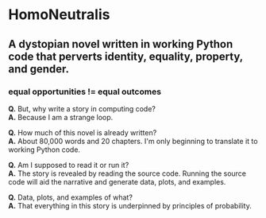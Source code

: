 # HomoNeutralis

## A dystopian novel written in working Python code that perverts identity, equality, property, and gender.

### equal opportunities != equal outcomes

**Q.** But, why write a story in computing code?  
**A.** Because I am a strange loop.

**Q.** How much of this novel is already written?  
**A.** About 80,000 words and 20 chapters. I'm only beginning to translate it to working Python code.

**Q.** Am I supposed to read it or run it?  
**A.** The story is revealed by reading the source code. Running the source code will aid the narrative and generate data, plots, and examples.

**Q.** Data, plots, and examples of what?  
**A.** That everything in this story is underpinned by principles of probability. 